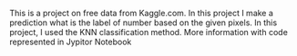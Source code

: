 This is a project on free data from Kaggle.com. 
In this project I make a prediction what is the label of number based on the given pixels. 
In this project, I used the KNN classification method. 
More information with code represented in Jypitor Notebook
